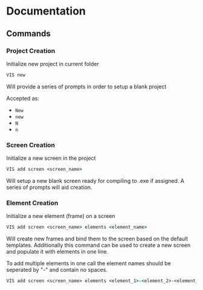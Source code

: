 # Documentation

## Commands

### Project Creation

Initialize new project in current folder

```cmd
VIS new
```

Will provide a series of prompts in order to setup a blank project

Accepted as:

- ```New```
- ```new```
- ```N```
- `n`

### Screen Creation

Initialize a new screen in the project

```cmd
VIS add screen <screen_name>
```

Will setup a new blank screen ready for compiling to .exe if assigned. A series of prompts will aid creation.

### Element Creation

Initialize a new element (frame) on a screen

```cmd
VIS add screen <screen_name> elements <element_name>
```

Will create new frames and bind them to the screen based on the default templates. Additionally this command can be used to create a new screen and populate it with elements in one line.

To add multiple elements in one call the element names should be seperated by "-" and contain no spaces.

```cmd
VIS add screen <screen_name> elements <element_1>-<element_2>-<element_3>
```

